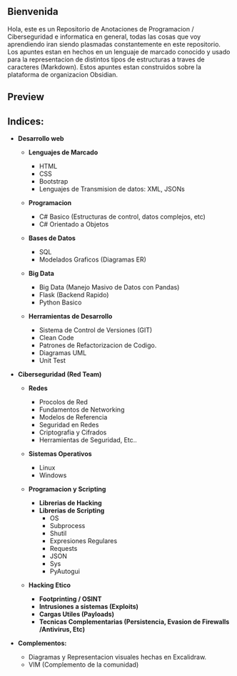 
## Bienvenida
Hola, este es un Repositorio de Anotaciones de Programacion / Ciberseguridad e informatica en general, todas las cosas que voy aprendiendo iran siendo plasmadas constantemente en este repositorio. Los apuntes estan en hechos en un lenguaje de marcado conocido y usado para la representacion de distintos tipos de estructuras a traves de caracteres (Markdown). Estos apuntes estan construidos sobre la plataforma de organizacion Obsidian. 


## Preview




## Indices: 

- **Desarrollo web**
	- **Lenguajes de Marcado**
		- HTML
		- CSS
		- Bootstrap
		- Lenguajes de Transmision de datos: XML, JSONs
		
	- **Programacion**
		- C# Basico (Estructuras de control, datos complejos, etc)
		- C# Orientado a Objetos
		
	- **Bases de Datos**
		 -  SQL
		 -  Modelados Graficos (Diagramas ER)
	- **Big Data**
		 - Big Data (Manejo Masivo de Datos con Pandas)
		 - Flask (Backend Rapido)
		 - Python Basico
		 
	- **Herramientas de Desarrollo**
		- Sistema de Control de Versiones (GIT)
		- Clean Code
		- Patrones de Refactorizacion de Codigo.
		- Diagramas UML
		- Unit Test

- **Ciberseguridad (Red Team)** 
	- **Redes**
		 - Procolos de Red
		 - Fundamentos de Networking
		 - Modelos de Referencia
		 - Seguridad en Redes
		 - Criptografia y Cifrados
		 - Herramientas de Seguridad, Etc..
		 
	- **Sistemas Operativos**
		 - Linux
		 - Windows
		 
	- **Programacion y Scripting**
		 - **Librerias de Hacking**
		 - **Librerias de Scripting**
			- OS
			- Subprocess
			- Shutil
			- Expresiones Regulares
			- Requests
			- JSON
			- Sys
			- PyAutogui
		 
	- **Hacking Etico**
		- **Footprinting / OSINT**
		- **Intrusiones a sistemas (Exploits)**
		- **Cargas Utiles (Payloads)**
		- **Tecnicas Complementarias (Persistencia, Evasion de Firewalls /Antivirus, Etc)**
		
- **Complementos:**
	 - Diagramas y Representacion visuales hechas en Excalidraw.
	 - VIM (Complemento de la comunidad)
	 
